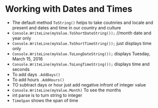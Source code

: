 # Working with Dates and Times

- The default method `ToString()` helps to take coutnries and locale and present and dates and time in our country and culture
- `Console.WriteLine(myValue.ToShortDateString());` //month date and year only
- `Console.WriteLine(myValue.ToShortTimeString());` just displays time only
- `Console.WriteLine(myValue.ToLongDateString());` displays Tuesday, March 15, 2016
- `Console.WriteLine(myValue.ToLongTimeString());` displays time and seconds
- To add days `.AddDays()`
- To add hours `.AddHours()`
- TO subtract days or hour just add negative infront of integer value
- `Console.WriteLine(myValue.Month)` To see the months
- int parse is to turn string to integer
- `TimeSpan` shows the span of time